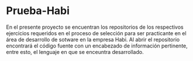# Prueba-Habi
En el presente proyecto se encuentran los repositorios de los respectivos ejercicios requeridos en el proceso de selección para ser practicante en el área de desarrollo de sotware en la empresa Habi. 
Al abrir el repositorio encontrará el código fuente con un encabezado de información pertinente, entre esto, el lenguaje en que se enceuntra desarrollado. 


